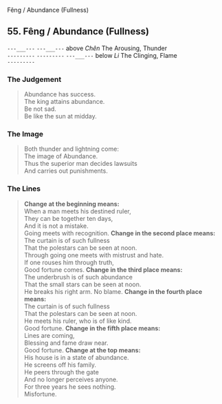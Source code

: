 Fêng / Abundance (Fullness)
## 55. Fêng / Abundance (Fullness)
```---___---```
```---___---``` above _Chên_ The Arousing, Thunder  
```---------```
```---------```
```---___---``` below _Li_ The Clinging, Flame  
```---------```
### The Judgement
> Abundance has success.  
 The king attains abundance.  
 Be not sad.  
 Be like the sun at midday.
### The Image
> Both thunder and lightning come:  
 The image of Abundance.  
 Thus the superior man decides lawsuits  
 And carries out punishments.
### The Lines

 > **Change at the beginning means:**  
 When a man meets his destined ruler,  
 They can be together ten days,  
 And it is not a mistake.  
 Going meets with recognition.
 > **Change in the second place means:**  
 The curtain is of such fullness  
 That the polestars can be seen at noon.  
 Through going one meets with mistrust and hate.  
 If one rouses him through truth,  
 Good fortune comes.
 > **Change in the third place means:**  
 The underbrush is of such abundance  
 That the small stars can be seen at noon.  
 He breaks his right arm. No blame.
 > **Change in the fourth place means:**  
 The curtain is of such fullness  
 That the polestars can be seen at noon.  
 He meets his ruler, who is of like kind.  
 Good fortune.
 > **Change in the fifth place means:**  
 Lines are coming,  
 Blessing and fame draw near.  
 Good fortune.
 > **Change at the top means:**  
 His house is in a state of abundance.  
 He screens off his family.  
 He peers through the gate  
 And no longer perceives anyone.  
 For three years he sees nothing.  
 Misfortune.



